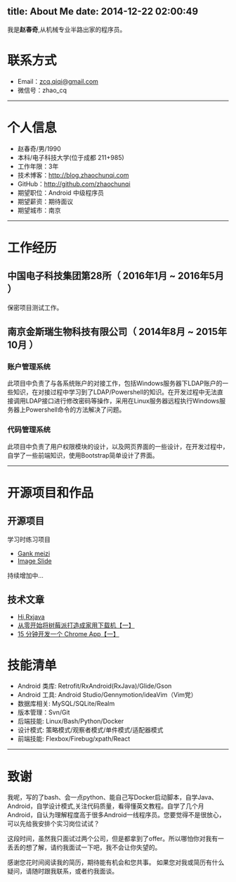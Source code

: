 title: About Me
date: 2014-12-22 02:00:49
---
我是**赵春奇**,从机械专业半路出家的程序员。


# 联系方式

- Email：zcq.qiqi@gmail.com
- 微信号：zhao_cq

---

# 个人信息

 - 赵春奇/男/1990 
 - 本科/电子科技大学(位于成都 211+985)
 - 工作年限：3年
 - 技术博客：http://blog.zhaochunqi.com
 - GitHub：http://github.com/zhaochunqi
 - 期望职位：Android 中级程序员
 - 期望薪资：期待面议
 - 期望城市：南京

---

# 工作经历

## 中国电子科技集团第28所（ 2016年1月 ~ 2016年5月 ）

保密项目测试工作。
 
## 南京金斯瑞生物科技有限公司（ 2014年8月 ~ 2015年10月 ）

### 账户管理系统 

此项目中负责了与各系统账户的对接工作，包括Windows服务器下LDAP账户的一些知识，在对接过程中学习到了LDAP/Powershell的知识。在开发过程中无法直接调用LDAP接口进行修改密码等操作，采用在Linux服务器远程执行Windows服务器上Powershell命令的方法解决了问题。


### 代码管理系统

此项目中负责了用户权限模块的设计，以及网页界面的一些设计，在开发过程中，自学了一些前端知识，使用Bootstrap简单设计了界面。

---

# 开源项目和作品

## 开源项目
学习时练习项目

- [Gank meizi](https://github.com/zhaochunqi/GankMeizi)
- [Image Slide](https://github.com/zhaochunqi/image-silde)

持续增加中...

## 技术文章

- [Hi,Rxjava](http://blog.zhaochunqi.com/2016/09/14/hi_rxjava/)
- [从零开始将树莓派打造成家用下载机【一】](http://blog.zhaochunqi.com/2016/04/17/raspberry-pi-as-nas-server/)
- [15 分钟开发一个 Chrome App【一】](http://blog.zhaochunqi.com/2016/04/24/create-chrome-web-app-in-15-minutes/)


# 技能清单

- Android 类库: Retrofit/RxAndroid(RxJava)/Glide/Gson
- Android 工具: Android Studio/Gennymotion/ideaVim（Vim党）
- 数据库相关: MySQL/SQLite/Realm
- 版本管理：Svn/Git
- 后端技能: Linux/Bash/Python/Docker
- 设计模式: 策略模式/观察者模式/单件模式/适配器模式
- 前端技能: Flexbox/Firebug/xpath/React

---

# 致谢

我呢，写的了bash、会一点python、能自己写Docker启动脚本，自学Java、Android，自学设计模式,关注代码质量，看得懂英文教程。自学了几个月Android，自认为理解程度高于很多Android一线程序员。您要觉得不是很放心，可以先给我安排个实习岗位试试？

这段时间，虽然我只面试过两个公司，但是都拿到了offer。所以哪怕你对我有一丢丢的想了解，请约我面试一下吧，我不会让你失望的。

感谢您花时间阅读我的简历，期待能有机会和您共事。
如果您对我或简历有什么疑问，请随时跟我联系，或者约我面谈。

